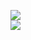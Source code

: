 [![](https://img.shields.io/badge/Made%20With-Github%20Spray-lightgrey.svg?style=for-the-badge&logo=github)](https://github.com/Annihil/github-spray#5621)  
[![](https://i.imgur.com/2DrTn0Z.gif)](https://github.com/Annihil/github-spray)